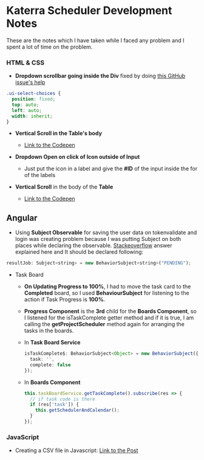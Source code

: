 # Katerra Scheduler Development Notes

These are the notes which I have taken while I faced any problem and I spent a lot of time on the problem.

### HTML & CSS

- **Dropdown scrollbar going inside the Div** fixed by doing [this GitHub issue's help](https://github.com/angular-ui/ui-select/issues/308)

```css
.ui-select-choices {
  position: fixed;
  top: auto;
  left: auto;
  width: inherit;
}
```

- **Vertical Scroll in the Table\'s body**

  - [Link to the Codepen](https://codepen.io/paulobrien/pen/NvxNyY)

- **Dropdown Open on click of Icon outside of Input**
  - Just put the icon in a label and give the **#ID** of the input inside the for of the labels
- **Vertical Scroll** in the body of the **Table**
  - [Link to the Codepen](https://codepen.io/lalitmee/pen/NEzZbW)

## Angular

- Using **Subject Observable** for saving the user data on tokenvalidate and login was creating problem because I was putting Subject on both places while declaring the observable. [Stackeoverflow](https://stackoverflow.com/questions/50099517/observable-next-is-not-a-function) answer explained here and It should be declared following:

```javascript
resultJob: Subject<string> = new BehaviorSubject<string>("PENDING");
```

- Task Board

  - **On Updating Progress to 100%**, I had to move the task card to the **Completed** board, so I used **BehaviourSubject** for listening to the action if Task Progress is **100%**.
  - **Progress Component** is the **3rd** child for the **Boards Component**, so I listened for the isTaskComplete getter method and if it is true, I am calling the **getProjectScheduler** method again for arranging the tasks in the boards.
  - In **Task Board Service**

    ```typescript
    isTaskComplete$: BehaviorSubject<Object> = new BehaviorSubject({
      task: '',
      complete: false
    });
    ```

  - In **Boards Component**

    ```typescript
    this.taskBoardService.getTaskComplete().subscribe(res => {
      // if task code is there
      if (res['task']) {
        this.getSchedulerAndCalendar();
      }
    });
    ```

### JavaScript

- Creating a CSV file in Javascript: [Link to the Post](https://code-maven.com/create-and-download-csv-with-javascript)
